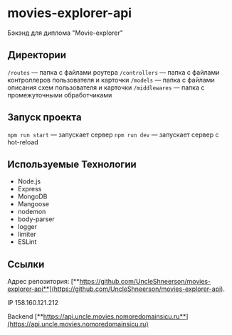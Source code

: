 # movies-explorer-api
Бэкэнд для диплома "Movie-explorer"

## Директории
`/routes`       — папка с файлами роутера
`/controllers`  — папка с файлами контроллеров пользователя и карточки
`/models`       — папка с файлами описания схем пользователя и карточки
`/middlewares`  — папка с промежуточными обработчиками

## Запуск проекта
`npm run start` — запускает сервер
`npm run dev` — запускает сервер с hot-reload

## Используемые Технологии
* Node.js
* Express
* MongoDB
* Mangoose
* nodemon
* body-parser
* logger
* limiter
* ESLint

## Ссылки

Адрес репозитория: [**https://github.com/UncleShneerson/movies-explorer-api**](https://github.com/UncleShneerson/movies-explorer-api).

IP 158.160.121.212

Backend [**https://api.uncle.movies.nomoredomainsicu.ru**](https://api.uncle.movies.nomoredomainsicu.ru)
